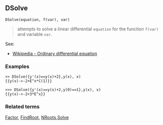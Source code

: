 ## DSolve

```
DSolve(equation, f(var), var)
```
> attempts to solve a linear differential `equation` for the function `f(var)` and variable `var`.

See:  
* [Wikipedia - Ordinary differential equation](https://en.wikipedia.org/wiki/Ordinary_differential_equation)

### Examples
``` 
>> DSolve({y'(x)==y(x)+2},y(x), x)
{{y(x)->-2+E^x*C(1)}}

>>> DSolve({y'(x)==y(x)+2,y(0)==1},y(x), x)
{{y(x)->-2+3*E^x}}
``` 

### Related terms
[Factor](Factor.md), [FindRoot](FindRoot.md), [NRoots](NRoots.md),[Solve](Solve.md)